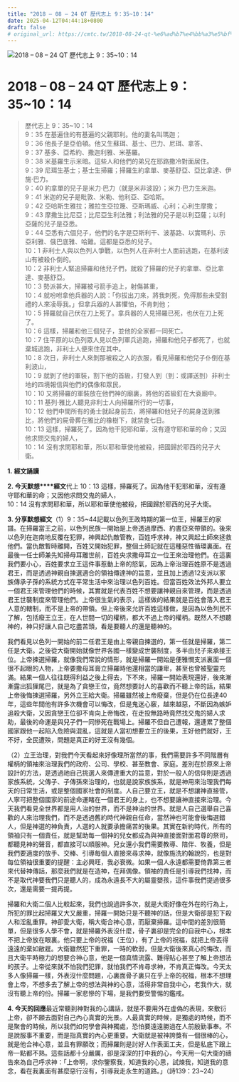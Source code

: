 ```yaml
---
title: "2018 – 08 – 24 QT 歷代志上 9：35~10：14"
date: 2025-04-12T04:44:18+0800
draft: false
# original_url: https://cmtc.tw/2018-08-24-qt-%e6%ad%b7%e4%bb%a3%e5%bf%97%e4%b8%8a-9%ef%bc%9a3510%ef%bc%9a14
---
```


![2018 – 08 – 24 QT 歷代志上 9：35~10：14](/images/qt.jpg   "2018 – 08 – 24 QT 歷代志上 9：35~10：14")

# 2018 – 08 – 24 QT 歷代志上 9：35~10：14

> 歷代志上 9：35~10：14  
> 9：35 在基遍住的有基遍的父親耶利。他的妻名叫瑪迦；  
> 9：36 他長子是亞伯頓。他又生蘇珥、基士、巴力、尼珥、拿答、  
> 9：37 基多、亞希約、撒迦利雅、米基羅。  
> 9：38 米基羅生示米暗。這些人和他們的弟兄在耶路撒冷對面居住。  
> 9：39 尼珥生基士；基士生掃羅；掃羅生約拿單、麥基舒亞、亞比拿達、伊施‧巴力。  
> 9：40 約拿單的兒子是米力‧巴力（就是米非波設）；米力‧巴力生米迦。  
> 9：41 米迦的兒子是毗敦、米勒、他利亞、亞哈斯。  
> 9：42 亞哈斯生雅拉；雅拉生亞拉篾、亞斯瑪威、心利；心利生摩撒；  
> 9：43 摩撒生比尼亞；比尼亞生利法雅；利法雅的兒子是以利亞薩；以利亞薩的兒子是亞悉。  
> 9：44 亞悉有六個兒子，他們的名字是亞斯利干、波基路、以實瑪利、示亞利雅、俄巴底雅、哈難。這都是亞悉的兒子。  
> 10：1 非利士人與以色列人爭戰，以色列人在非利士人面前逃跑，在基利波山有被殺仆倒的。  
> 10：2 非利士人緊追掃羅和他兒子們，就殺了掃羅的兒子約拿單、亞比拿達、麥基舒亞。  
> 10：3 勢派甚大，掃羅被弓箭手追上，射傷甚重，  
> 10：4 就吩咐拿他兵器的人說：「你拔出刀來，將我刺死，免得那些未受割禮的人來凌辱我。」但拿兵器的人甚懼怕，不肯刺他；  
> 10：5 掃羅就自己伏在刀上死了。拿兵器的人見掃羅已死，也伏在刀上死了。  
> 10：6 這樣，掃羅和他三個兒子，並他的全家都一同死亡。  
> 10：7 住平原的以色列眾人見以色列軍兵逃跑，掃羅和他兒子都死了，也就棄城逃跑，非利士人便來住在其中。  
> 10：8 次日，非利士人來剝那被殺之人的衣服，看見掃羅和他兒子仆倒在基利波山，  
> 10：9 就剝了他的軍裝，割下他的首級，打發人到（到：或譯送到）非利士地的四境報信與他們的偶像和眾民，  
> 10：10 又將掃羅的軍裝放在他們神的廟裏，將他的首級釘在大袞廟中。  
> 10：11 基列‧雅比人聽見非利士人向掃羅所行的一切事，  
> 10：12 他們中間所有的勇士就起身前去，將掃羅和他兒子的屍身送到雅比，將他們的屍骨葬在雅比的橡樹下，就禁食七日。  
> 10：13 這樣，掃羅死了。因為他干犯耶和華，沒有遵守耶和華的命；又因他求問交鬼的婦人，  
> 10：14 沒有求問耶和華，所以耶和華使他被殺，把國歸於耶西的兒子大衛。

**1.** **經文誦讀**

**2. 今天默想****經文**代上 10：13 這樣，掃羅死了。因為他干犯耶和華，沒有遵守耶和華的命；又因他求問交鬼的婦人，  
10：14 沒有求問耶和華，所以耶和華使他被殺，把國歸於耶西的兒子大衛。

**3. 分享默想經文**（1）9：35~44記載以色列王政時期的第一位王，掃羅王的家譜。在掃羅當王之前，以色列民族一開始是上帝透過摩西、約書亞來帶領的。後來以色列在迦南地反覆在犯罪，神興起仇敵管教，百姓呼求神，神又興起土師來拯救他們。當仇敵暫時離開，百姓又開始犯罪，整個土師記就在這種惡性循環裏面。在最後一任士師兼先知掃母耳離世前，百姓央求撒母耳立一位王來治理他們。在這裏我們要小心，百姓要求立王這件事惹動上帝的怒氣，因為上帝治理百姓原不是透過君王，而是透過神親自揀選適合的領袖傳達神的旨意，並且加上透過12支派以家族傳承子孫的系統方式在平常生活中來治理以色列百姓。但當百姓效法外邦人要立一個君王來管理他們的時候，其實就是代表百姓不想要讓神親自來管理，而是透過君王世襲制度來管理他們。上帝很生氣的表示，這樣做的結果就是百姓會落入君王人意的轄制，而不是上帝的帶領。但上帝後來允許百姓這樣做，是因為以色列民不了解，包括廢王立王，在人世間一切的權柄，都大不過上帝的權柄。既然人不想聽神的，神只好讓人自己吃盡苦頭，看是要聽人的還是聽神的。

我們看見以色列一開始的前二任君王是由上帝親自揀選的，第一任就是掃羅，第二任是大衛。之後從大衛開始就像世界各國一樣變成世襲制度，多半由兒子來承接王位。上帝揀選掃羅，就像我們常說的情形，就是掃羅一開始是便雅憫支派裏面一個很不起眼的人物，上帝要撒母耳膏立掃羅時他還相當的謙卑，甚至也曾被聖靈充滿。結果一個人往往既得利益之後上得去，下不來，掃羅一開始表現還好，後來漸漸露出狐狸尾巴，就是為了貪戀王位，竟然想要討人的喜歡而不聽上帝的話，結果上帝後悔揀選掃羅，另外立王給大衛。掃羅雖然被上帝廢棄，但是仍在位長達40年，這些年間他有許多次機會可以悔改，但是鬼迷心竅，越來越惡，不斷因為嫉妒追殺大衛，又因貪戀王位卻不肯向上帝悔改，在走投無路時竟然找交鬼的婦人求助，最後的命運是與兒子們一同慘死在戰場上。掃羅不但自己遭報，還連累了整個國家跟他一起陷入危險與混亂，這就是人當初想要立王的後果，王好他們就好，王不好，全民遭殃，問題是真正的好王沒有幾個。

（2）立王治理，對我們今天看起來好像理所當然的事，我們需要許多不同階層有權柄的領袖來治理我們的政府、公司、學校、甚至教會、家庭。差別在於原來上帝設計的方法，是透過祂自己挑選人來傳達重大的旨意，對於一般人的信仰則是透過家族系統，父傳子、子傳孫來治理的，也就是說家族族系，就是神用來治理我們每天的日常生活，或是整個國家社會的制度。人自己要立王，就是不想讓神直接管，人寧可把整個國家的前途命運睹在一個君王的身上，也不想要讓神直接來治理。今天我們看見全世界都是用人治的世界，而不是神治的世界。就是人自己選舉自己喜歡的人來治理我們，而不是透過舊約時代神親自任命，當然神也可能會後悔選錯人，但是神選的神負責，人選的人就要承擔痛苦的後果。其實在新約時代，所有的領袖只有一個責任，就是幫助每一個神的兒女都成為與神直接面對面君尊的祭司，都聽見神的聲音，都直接可以順服神。兒女還小我們需要教導、陪伴、牧養，但是我們要適度的放手、交棒、引導每個人直接來尋求神，就像施洗約翰說的，也是對每位領袖很重要的提醒：主必興旺，我必衰微。如果一個人永遠都需要倚靠第三者來代替神傳話，那麼我們就是在造神，在拜偶像。領袖的責任是引導我們找神，而不是取代神要我們只是聽人的，成為永遠長不大的屬靈嬰孩，這件事我們提過很多次，還是需要一提再提。

掃羅和大衛二個人比較起來，我們也說過許多次，就是大衛好像在外在的行為上，所犯的罪比起掃羅又大又嚴重，掃羅一開始只是不聽神的話，但是大衛卻是犯下殺人和淫亂重罪。神卻愛大衛，稱大衛合神心意，而厭棄掃羅。這中間的差別很簡單，但是很多人學不會，就是掃羅外表沒什麼，骨子裏卻是完全的自我中心，根本不把上帝放在眼裏。他只要上帝的祝福（王位），有了上帝的祝福，就把上帝丟得遠遠的棄如敝屣。大衛雖然犯下重罪，一時的軟弱，但是大衛後來真心的悔改，而且大衛平時極力的想要合神心意，他是一個真情流露、難得貼心甚至了解上帝想法的孩子。上帝從來就不怕我們犯罪，就怕我們不肯尋求神，不肯真正悔改。今天太多人像掃羅一樣，外表沒什麼問題，心裏面骨子裏只在乎上帝的祝福，根本不想理會上帝，不想多去了解上帝的想法與神的心意，活得非常自我中心，老我作大，就沒有聽上帝的份。掃羅一家悲慘的下場，是我們要受警惕的鑑戒。

**4. 今天的回應**最近常聽到神對我的心講話，就是不要用外在虛偽的表現，來敷衍上帝，卻不願去面對自己內心真實的光景。人最真實的時候，是獨處的時候，而不是聚會的時候，所以我們如何學會與神獨處，恐怕要遠遠勝過在人前殷勤事奉。不是說服事不重要，而是指真實的內心更重要。大衛就是被神誇獎有一個很棒的心，就是他合神心意，並且有罪願改；而掃羅則是討好人作表面工夫，但是私底下跟上帝一點都不熟。這些話都十分嚴厲，卻是深深的打中我的心，今天用一句大衛的禱告來為自己呼求神：「上帝啊，求你鑒察我，知道我的心思，試煉我，知道我的意念，看在我裏面有甚麼惡行沒有，引導我走永生的道路。」（詩139：23~24）